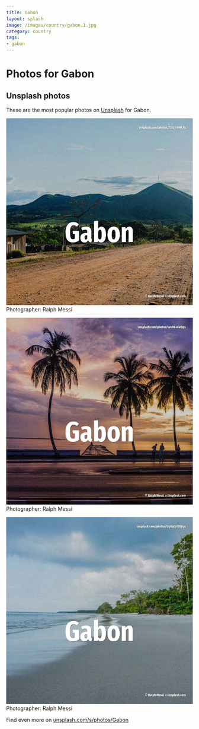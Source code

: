 ```yaml
---
title: Gabon
layout: splash
image: /images/country/gabon.1.jpg
category: country
tags:
- gabon
---
```

# Photos for Gabon
 
## Unsplash photos
These are the most popular photos on [Unsplash](https://unsplash.com) for Gabon.
 
![Gabon](/images/country/gabon.1.jpg)
Photographer:  Ralph Messi
 
![Gabon](/images/country/gabon.2.jpg)
Photographer:  Ralph Messi
 
![Gabon](/images/country/gabon.3.jpg)
Photographer:  Ralph Messi
 
Find even more on [unsplash.com/s/photos/Gabon](https://unsplash.com/s/photos/Gabon)
 
